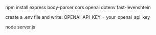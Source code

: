 npm install express body-parser cors openai dotenv fast-levenshtein

create a .env file and write: OPENAI_API_KEY = your_openai_api_key

node server.js
